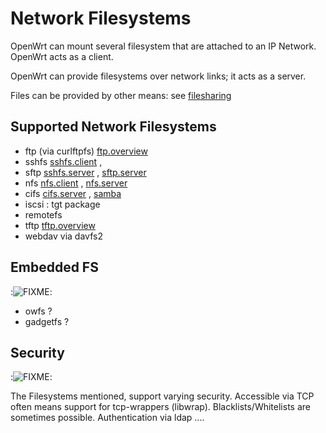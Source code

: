 # Network Filesystems

OpenWrt can mount several filesystem that are attached to an IP Network. OpenWrt acts as a client.

OpenWrt can provide filesystems over network links; it acts as a server.

Files can be provided by other means: see [filesharing](/doc/howto/filesharing "doc:howto:filesharing")

## Supported Network Filesystems

- ftp (via curlftpfs) [ftp.overview](/docs/guide-user/services/nas/ftp.overview "docs:guide-user:services:nas:ftp.overview")
- sshfs [sshfs.client](/docs/guide-user/services/ssh/sshfs.client "docs:guide-user:services:ssh:sshfs.client") ,
- sftp [sshfs.server](/docs/guide-user/services/ssh/sshfs.server "docs:guide-user:services:ssh:sshfs.server") , [sftp.server](/docs/guide-user/services/nas/sftp.server "docs:guide-user:services:nas:sftp.server")
- nfs [nfs.client](/docs/guide-user/services/nas/nfs.client "docs:guide-user:services:nas:nfs.client") , [nfs.server](/docs/guide-user/services/nas/nfs.server "docs:guide-user:services:nas:nfs.server")
- cifs [cifs.server](/docs/guide-user/services/nas/cifs.server "docs:guide-user:services:nas:cifs.server") , [samba](/docs/guide-user/services/nas/samba "docs:guide-user:services:nas:samba")
- iscsi : tgt package
- remotefs
- tftp [tftp.overview](/doc/howto/tftp.overview "doc:howto:tftp.overview")
- webdav via davfs2

## Embedded FS

:![FIXME](/lib/images/smileys/fixme.svg):

- owfs ?
- gadgetfs ?

## Security

:![FIXME](/lib/images/smileys/fixme.svg):

The Filesystems mentioned, support varying security. Accessible via TCP often means support for tcp-wrappers (libwrap). Blacklists/Whitelists are sometimes possible. Authentication via ldap ....
